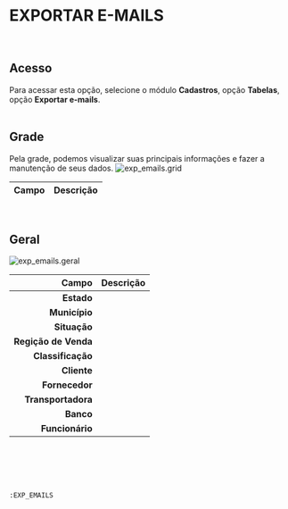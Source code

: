 # EXPORTAR E-MAILS
<br>

## Acesso
Para acessar esta opção, selecione o módulo **Cadastros**, opção **Tabelas**, opção **Exportar e-mails**.
<br>
<br>

## Grade
Pela grade, podemos visualizar suas principais informações e fazer a manutenção de seus dados.
![exp_emails.grid](https://raw.githubusercontent.com/netforcews/docs-erp/master/cadastros/imagens/exp_emails.grid.png)

Campo | Descrição
--:|---
<br>

## Geral
![exp_emails.geral](https://raw.githubusercontent.com/netforcews/docs-erp/master/cadastros/imagens/exp_emails.geral.png)

Campo | Descrição
--:|---
**Estado** | 
**Município** | 
**Situação** | 
**Regição de Venda** | 
**Classificação** | 
**Cliente** | 
**Fornecedor** | 
**Transportadora** | 
**Banco** | 
**Funcionário** | 
<br>
<br>
<br>
<br>

```:EXP_EMAILS```
